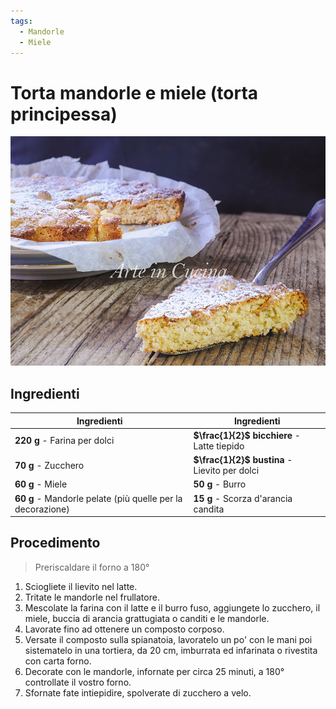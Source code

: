 ```yaml
---
tags:
  - Mandorle
  - Miele
---
```

# Torta mandorle e miele (torta principessa)

![](../img/Torta-mandorle-e-miele.webp)

## Ingredienti

| Ingredienti                  | Ingredienti             |
| ---------------------------- | ----------------------- |
| **220 g** - Farina per dolci | **$\frac{1}{2}$ bicchiere** - Latte tiepido |
| **70 g** - Zucchero | **$\frac{1}{2}$ bustina** - Lievito per dolci |
| **60 g** - Miele | **50 g** - Burro |
| **60 g** - Mandorle pelate (più quelle per la decorazione) | **15 g** - Scorza d'arancia candita |

## Procedimento

> Preriscaldare il forno a 180°

1. Sciogliete il lievito nel latte.
1. Tritate le mandorle nel frullatore.
1. Mescolate la farina con il latte e il burro fuso, aggiungete lo zucchero, il miele, buccia di arancia grattugiata o canditi e le mandorle.
1. Lavorate fino ad ottenere un composto corposo.
1. Versate il composto sulla spianatoia, lavoratelo un po' con le mani poi sistematelo in una tortiera, da 20 cm, imburrata ed infarinata o rivestita con carta forno.
1. Decorate con le mandorle, infornate per circa 25 minuti, a 180° controllate il vostro forno.
1. Sfornate fate intiepidire, spolverate di zucchero a velo.
